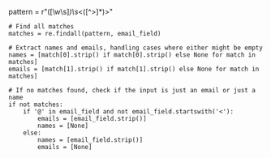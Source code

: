 pattern = r"([\w\s]*)\s*<([^>]*)>"
    
    # Find all matches
    matches = re.findall(pattern, email_field)
    
    # Extract names and emails, handling cases where either might be empty
    names = [match[0].strip() if match[0].strip() else None for match in matches]
    emails = [match[1].strip() if match[1].strip() else None for match in matches]
    
    # If no matches found, check if the input is just an email or just a name
    if not matches:
        if '@' in email_field and not email_field.startswith('<'):
            emails = [email_field.strip()]
            names = [None]
        else:
            names = [email_field.strip()]
            emails = [None]
